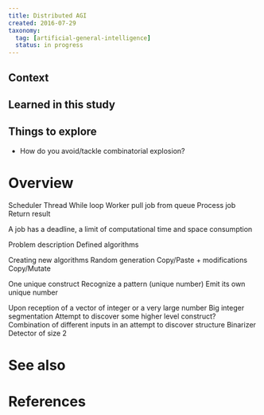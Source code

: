 ```yaml
---
title: Distributed AGI
created: 2016-07-29
taxonomy:
  tag: [artificial-general-intelligence]
  status: in progress
---
```


## Context

## Learned in this study

## Things to explore
* How do you avoid/tackle combinatorial explosion?

# Overview
Scheduler
Thread
While loop
Worker pull job from queue
Process job
Return result

A job has a deadline, a limit of computational time and space consumption

Problem description
Defined algorithms

Creating new algorithms
Random generation
Copy/Paste + modifications
Copy/Mutate

One unique construct
Recognize a pattern (unique number)
Emit its own unique number

Upon reception of a vector of integer or a very large number
Big integer segmentation
Attempt to discover some higher level construct? Combination of different inputs in an attempt to discover structure
Binarizer
Detector of size 2

# See also

# References
